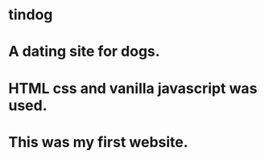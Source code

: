 # tindog
# A dating site for dogs.
# HTML css and vanilla javascript was used.
# This was my first website.
